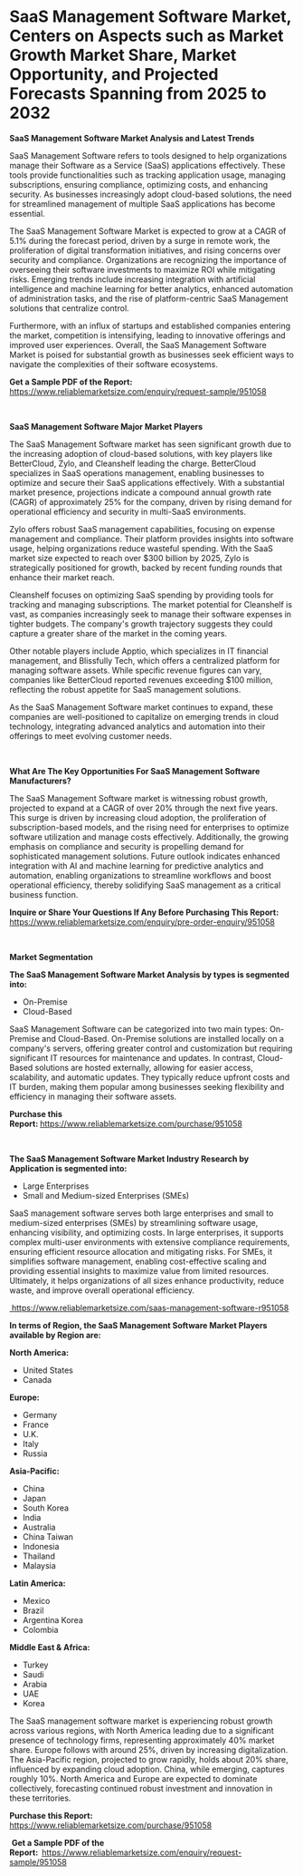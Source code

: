 <p><h1>SaaS Management Software Market, Centers on Aspects such as Market Growth Market Share, Market Opportunity, and Projected Forecasts Spanning from 2025 to 2032</h1></p><p><strong>SaaS Management Software Market Analysis and Latest Trends</strong></p>
<p><p>SaaS Management Software refers to tools designed to help organizations manage their Software as a Service (SaaS) applications effectively. These tools provide functionalities such as tracking application usage, managing subscriptions, ensuring compliance, optimizing costs, and enhancing security. As businesses increasingly adopt cloud-based solutions, the need for streamlined management of multiple SaaS applications has become essential.</p><p>The SaaS Management Software Market is expected to grow at a CAGR of 5.1% during the forecast period, driven by a surge in remote work, the proliferation of digital transformation initiatives, and rising concerns over security and compliance. Organizations are recognizing the importance of overseeing their software investments to maximize ROI while mitigating risks. Emerging trends include increasing integration with artificial intelligence and machine learning for better analytics, enhanced automation of administration tasks, and the rise of platform-centric SaaS Management solutions that centralize control.</p><p>Furthermore, with an influx of startups and established companies entering the market, competition is intensifying, leading to innovative offerings and improved user experiences. Overall, the SaaS Management Software Market is poised for substantial growth as businesses seek efficient ways to navigate the complexities of their software ecosystems.</p></p>
<p><strong>Get a Sample PDF of the Report:&nbsp;</strong> <a href="https://www.reliablemarketsize.com/enquiry/request-sample/951058?utm_campaign=2991&utm_medium=2&utm_source=Github&utm_content=ia&utm_term=18042025&utm_id=saas-management-software">https://www.reliablemarketsize.com/enquiry/request-sample/951058</a></p>
<p>&nbsp;</p>
<p><strong>SaaS Management Software Major Market Players</strong></p>
<p><p>The SaaS Management Software market has seen significant growth due to the increasing adoption of cloud-based solutions, with key players like BetterCloud, Zylo, and Cleanshelf leading the charge. BetterCloud specializes in SaaS operations management, enabling businesses to optimize and secure their SaaS applications effectively. With a substantial market presence, projections indicate a compound annual growth rate (CAGR) of approximately 25% for the company, driven by rising demand for operational efficiency and security in multi-SaaS environments.</p><p>Zylo offers robust SaaS management capabilities, focusing on expense management and compliance. Their platform provides insights into software usage, helping organizations reduce wasteful spending. With the SaaS market size expected to reach over $300 billion by 2025, Zylo is strategically positioned for growth, backed by recent funding rounds that enhance their market reach.</p><p>Cleanshelf focuses on optimizing SaaS spending by providing tools for tracking and managing subscriptions. The market potential for Cleanshelf is vast, as companies increasingly seek to manage their software expenses in tighter budgets. The company's growth trajectory suggests they could capture a greater share of the market in the coming years.</p><p>Other notable players include Apptio, which specializes in IT financial management, and Blissfully Tech, which offers a centralized platform for managing software assets. While specific revenue figures can vary, companies like BetterCloud reported revenues exceeding $100 million, reflecting the robust appetite for SaaS management solutions.</p><p>As the SaaS Management Software market continues to expand, these companies are well-positioned to capitalize on emerging trends in cloud technology, integrating advanced analytics and automation into their offerings to meet evolving customer needs.</p></p>
<p>&nbsp;</p>
<p><strong>What Are The Key Opportunities For SaaS Management Software Manufacturers?</strong></p>
<p><p>The SaaS Management Software market is witnessing robust growth, projected to expand at a CAGR of over 20% through the next five years. This surge is driven by increasing cloud adoption, the proliferation of subscription-based models, and the rising need for enterprises to optimize software utilization and manage costs effectively. Additionally, the growing emphasis on compliance and security is propelling demand for sophisticated management solutions. Future outlook indicates enhanced integration with AI and machine learning for predictive analytics and automation, enabling organizations to streamline workflows and boost operational efficiency, thereby solidifying SaaS management as a critical business function.</p></p>
<p><strong>Inquire or Share Your Questions If Any Before Purchasing This Report:</strong> <a href="https://www.reliablemarketsize.com/enquiry/pre-order-enquiry/951058?utm_campaign=2991&utm_medium=2&utm_source=Github&utm_content=ia&utm_term=18042025&utm_id=saas-management-software">https://www.reliablemarketsize.com/enquiry/pre-order-enquiry/951058</a></p>
<p>&nbsp;</p>
<p><strong>Market Segmentation</strong></p>
<p><strong>The SaaS Management Software Market Analysis by types is segmented into:</strong></p>
<p><ul><li>On-Premise</li><li>Cloud-Based</li></ul></p>
<p><p>SaaS Management Software can be categorized into two main types: On-Premise and Cloud-Based. On-Premise solutions are installed locally on a company's servers, offering greater control and customization but requiring significant IT resources for maintenance and updates. In contrast, Cloud-Based solutions are hosted externally, allowing for easier access, scalability, and automatic updates. They typically reduce upfront costs and IT burden, making them popular among businesses seeking flexibility and efficiency in managing their software assets.</p></p>
<p><strong>Purchase this Report:&nbsp;</strong><a href="https://www.reliablemarketsize.com/purchase/951058?utm_campaign=2991&utm_medium=2&utm_source=Github&utm_content=ia&utm_term=18042025&utm_id=saas-management-software">https://www.reliablemarketsize.com/purchase/951058</a></p>
<p>&nbsp;</p>
<p><strong>The SaaS Management Software Market Industry Research by Application is segmented into:</strong></p>
<p><ul><li>Large Enterprises</li><li>Small and Medium-sized Enterprises (SMEs)</li></ul></p>
<p><p>SaaS management software serves both large enterprises and small to medium-sized enterprises (SMEs) by streamlining software usage, enhancing visibility, and optimizing costs. In large enterprises, it supports complex multi-user environments with extensive compliance requirements, ensuring efficient resource allocation and mitigating risks. For SMEs, it simplifies software management, enabling cost-effective scaling and providing essential insights to maximize value from limited resources. Ultimately, it helps organizations of all sizes enhance productivity, reduce waste, and improve overall operational efficiency.</p></p>
<p><a href="https://www.reliablemarketsize.com/saas-management-software-r951058?utm_campaign=2991&utm_medium=2&utm_source=Github&utm_content=ia&utm_term=18042025&utm_id=saas-management-software">&nbsp;https://www.reliablemarketsize.com/saas-management-software-r951058</a></p>
<p><strong>In terms of Region, the SaaS Management Software Market Players available by Region are:</strong></p>
<p>
    <p> <strong> North America: </strong>
        <ul>
            <li>United States</li>
            <li>Canada</li>
        </ul>
        </p> 
    <p> <strong> Europe: </strong>
        <ul>
            <li>Germany</li>
            <li>France</li>
            <li>U.K.</li>
            <li>Italy</li>
            <li>Russia</li>
        </ul>
        </p> 
    <p> <strong> Asia-Pacific: </strong>
        <ul>
            <li>China</li>
            <li>Japan</li>
            <li>South Korea</li>
            <li>India</li>
            <li>Australia</li>
            <li>China Taiwan</li>
            <li>Indonesia</li>
            <li>Thailand</li>
            <li>Malaysia</li>
        </ul>
        </p> 
    <p> <strong> Latin America: </strong>
        <ul>
            <li>Mexico</li>
            <li>Brazil</li>
            <li>Argentina Korea</li>
            <li>Colombia</li>
        </ul>
        </p> 
    <p> <strong> Middle East & Africa: </strong>
        <ul>
            <li>Turkey</li>
            <li>Saudi</li>
            <li>Arabia</li>
            <li>UAE</li>
            <li>Korea</li>
        </ul>
    </p>
    </p>
<p><p>The SaaS management software market is experiencing robust growth across various regions, with North America leading due to a significant presence of technology firms, representing approximately 40% market share. Europe follows with around 25%, driven by increasing digitalization. The Asia-Pacific region, projected to grow rapidly, holds about 20% share, influenced by expanding cloud adoption. China, while emerging, captures roughly 10%. North America and Europe are expected to dominate collectively, forecasting continued robust investment and innovation in these territories.</p></p>
<p><strong>Purchase this Report: </strong><a href="https://www.reliablemarketsize.com/purchase/951058?utm_campaign=2991&utm_medium=2&utm_source=Github&utm_content=ia&utm_term=18042025&utm_id=saas-management-software">https://www.reliablemarketsize.com/purchase/951058</a></p>
<p>&nbsp;<strong>Get a Sample PDF of the Report:&nbsp;&nbsp;</strong><a href="https://www.reliablemarketsize.com/enquiry/request-sample/951058?utm_campaign=2991&utm_medium=2&utm_source=Github&utm_content=ia&utm_term=18042025&utm_id=saas-management-software">https://www.reliablemarketsize.com/enquiry/request-sample/951058</a></p>
<p><strong></strong></p>
<p><p></p><p></p><p></p></p>